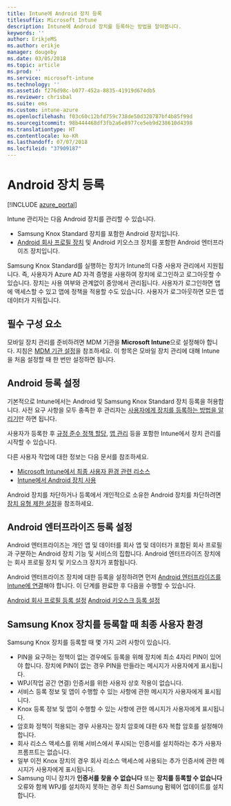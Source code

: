 ```yaml
---
title: Intune에 Android 장치 등록
titlesuffix: Microsoft Intune
description: Intune에 Android 장치를 등록하는 방법을 알아봅니다.
keywords: ''
author: ErikjeMS
ms.author: erikje
manager: dougeby
ms.date: 03/05/2018
ms.topic: article
ms.prod: ''
ms.service: microsoft-intune
ms.technology: ''
ms.assetid: f276d98c-b077-452a-8835-41919d674db5
ms.reviewer: chrisbal
ms.suite: ems
ms.custom: intune-azure
ms.openlocfilehash: f03c60c12bfd759c738de50d320787bf4b85f99d
ms.sourcegitcommit: 98b444468df3fb2a6e8977ce5eb9d238610d4398
ms.translationtype: HT
ms.contentlocale: ko-KR
ms.lasthandoff: 07/07/2018
ms.locfileid: "37909187"
---
```

# <a name="enroll-android-devices"></a>Android 장치 등록

[!INCLUDE [azure_portal](./includes/azure_portal.md)]

Intune 관리자는 다음 Android 장치를 관리할 수 있습니다.
- Samsung Knox Standard 장치를 포함한 Android 장치입니다.
- [Android 회사 프로필 장치](#enable-enrollment-of-android-for-work-devices) 및 Android 키오스크 장치를 포함한 Android 엔터프라이즈 장치입니다.

Samsung Knox Standard를 실행하는 장치가 Intune의 다중 사용자 관리에서 지원됩니다. 즉, 사용자가 Azure AD 자격 증명을 사용하여 장치에 로그인하고 로그아웃할 수 있습니다. 장치는 사용 여부와 관계없이 중앙에서 관리됩니다. 사용자가 로그인하면 앱에 액세스할 수 있고 앱에 정책을 적용할 수도 있습니다. 사용자가 로그아웃하면 모든 앱 데이터가 지워집니다.

## <a name="prerequisite"></a>필수 구성 요소

모바일 장치 관리를 준비하려면 MDM 기관을 **Microsoft Intune**으로 설정해야 합니다. 지침은 [MDM 기관 설정](mdm-authority-set.md)을 참조하세요. 이 항목은 모바일 장치 관리에 대해 Intune을 처음 설정할 때 한 번만 설정하면 됩니다.

## <a name="set-up-android-enrollment"></a>Android 등록 설정

기본적으로 Intune에서는 Android 및 Samsung Knox Standard 장치 등록을 허용합니다. 사전 요구 사항을 모두 충족한 후 관리자는 [사용자에게 장치를 등록하는 방법을 알리기](/intune-user-help/enroll-your-device-in-intune-android.md)만 하면 됩니다.

사용자가 등록한 후 [규정 준수 정책 할당](compliance-policy-create-android.md), [앱 관리](app-management.md) 등을 포함한 Intune에서 장치 관리를 시작할 수 있습니다.

다른 사용자 작업에 대한 정보는 다음 문서를 참조하세요.

- [Microsoft Intune에서 최종 사용자 환경 관련 리소스](end-user-educate.md)
- [Intune에서 Android 장치 사용](https://docs.microsoft.com/intune-user-help/using-your-android-device-with-intune)

Android 장치를 차단하거나 등록에서 개인적으로 소유한 Android 장치를 차단하려면 [장치 유형 제한 설정](enrollment-restrictions-set.md)을 참조하세요.

## <a name="set-up-android-enterprise-enrollment"></a>Android 엔터프라이즈 등록 설정

Android 엔터프라이즈는 개인 앱 및 데이터를 회사 앱 및 데이터가 포함된 회사 프로필과 구분하는 Android 장치 기능 및 서비스의 집합니다. Android 엔터프라이즈 장치에는 회사 프로필 장치 및 키오스크 장치가 포함됩니다. 

Android 엔터프라이즈 장치에 대한 등록을 설정하려면 먼저 [Android 엔터프라이즈를 Intune에 연결](connect-intune-android-enterprise.md)해야 합니다. 이 단계를 완료한 후 다음을 수행할 수 있습니다.

[Android 회사 프로필 등록 설정](android-work-profile-enroll.md)
[Android 키오스크 등록 설정](android-kiosk-enroll.md)

## <a name="end-user-experience-when-enrolling-a-samsung-knox-device"></a>Samsung Knox 장치를 등록할 때 최종 사용자 환경
Samsung Knox 장치를 등록할 때 몇 가지 고려 사항이 있습니다.
-   PIN을 요구하는 정책이 없는 경우에도 등록을 위해 장치에 최소 4자리 PIN이 있어야 합니다. 장치에 PIN이 없는 경우 PIN을 만들라는 메시지가 사용자에게 표시됩니다.
-   WPJ(작업 공간 연결) 인증서를 위한 사용자 상호 작용이 없습니다.
-   서비스 등록 정보 및 앱이 수행할 수 있는 사항에 관한 메시지가 사용자에게 표시됩니다.
-   Knox 등록 정보 및 앱이 수행할 수 있는 사항에 관한 메시지가 사용자에게 표시됩니다.
-   암호화 정책이 적용되는 경우 사용자는 장치 암호에 대한 6자 복합 암호를 설정해야 합니다.
-   회사 리소스 액세스를 위해 서비스에서 푸시되는 인증서를 설치하라는 추가 사용자 프롬프트는 없습니다.
- 일부 이전 Knox 장치의 경우 회사 리소스 액세스에 사용되는 추가 인증서에 관한 메시지가 사용자에게 표시됩니다.
- Samsung 미니 장치가 **인증서를 찾을 수 없습니다** 또는 **장치를 등록할 수 없습니다** 오류와 함께 WPJ를 설치하지 못하는 경우 최신 Samsung 펌웨어 업데이트를 설치합니다.

